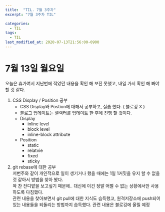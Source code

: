 ```yaml
---
title:  "TIL. 7월 3주차"
excerpt: "7월 3주차 TIL"

categories:
  - TIL
tags:
  - TIL
last_modified_at: 2020-07-13T21:56:00-0900
---
```

# 7월 13일 월요일
오늘은 휴가여서 지난번에 적었던 내용을 확인 해 보진 못했고, 내일 가서 확인 해 봐야 할 것 같다.

1. CSS Display / Position 공부
    - CSS Display와 Postion에 대해서 공부하고, 실습 했다. ( 블로깅 X )
    - 블로그 업데이트는 셀렉터를 업데이트 한 후에 진행 할 것이다.
    - Display
        - inline level
        - block level
        - inline-block attribute
    - Position
        - static
        - relatvie
        - fixed
        - sticky
2. git rebase에 대한 공부  
저번주와 같이 개인적으로 일이 생기거나 했을 때에는 1일 1커밋을 유지 할 수 없을 것 같아서 방법을 찾아 봤다.  
꽉 찬 잔디밭을 보고싶기 때문에.. 대신에 이건 정말 어쩔 수 없는 상황에서만 사용하도록 다짐했다.  
관련 내용을 찾아보면서 git pull에 대한 지식도 습득했고, 원격저장소에 push되어 있는 내용들을 되돌리는 방법까지 습득했다. 관련 내용은 블로깅에 올릴 예정
